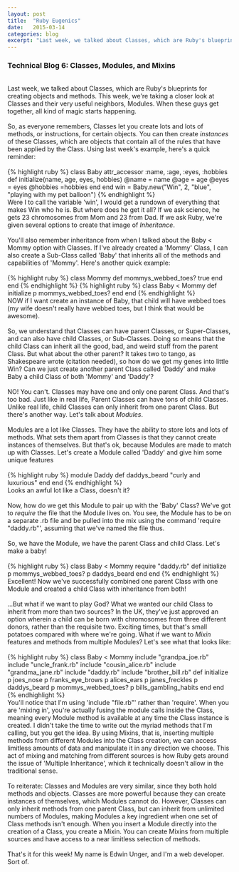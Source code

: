 ```yaml
---
layout: post
title:  "Ruby Eugenics"
date:   2015-03-14
categories: blog
excerpt: "Last week, we talked about Classes, which are Ruby's blueprints for creating objects and methods. This week, we're taking a closer look at Classes and their very useful neighbors, Modules. When these guys get together, all kind of magic starts happening."
---
```


<h3>Technical Blog 6: Classes, Modules, and Mixins</h3>
<br/>
Last week, we talked about Classes, which are Ruby's blueprints for creating objects and methods. This week, we're taking a closer look at Classes and their very useful neighbors, Modules. When these guys get together, all kind of magic starts happening.
<br/>
<br/>
So, as everyone remembers, Classes let you create lots and lots of methods, or instructions, for certain objects. You can then create <em>instances</em> of these Classes, which are objects that contain all of the rules that have been applied by the Class. Using last week's example, here's a quick reminder:
<br/>
<br/>
{% highlight ruby %}
  class Baby
    attr_accessor :name, :age, :eyes, :hobbies
    def initialize(name, age, eyes, hobbies)
      @name = name
      @age = age
      @eyes = eyes
      @hobbies =hobbies
    end
  end
  win = Baby.new("Win", 2, "blue", "playing with my pet balloon")
{% endhighlight %}
<br/>
Were I to call the variable 'win', I would get a rundown of everything that makes Win who he is. But where does he get it all? If we ask science, he gets 23 chromosomes from Mom and 23 from Dad. If we ask Ruby, we're given several options to create that image of <em>Inheritance</em>.
<br/>
<br/>
You'll also remember inheritance from when I talked about the Baby < Mommy option with Classes. If I've already created a 'Mommy' Class, I can also create a Sub-Class called 'Baby' that inherits all of the methods and capabilities of 'Mommy'. Here's another quick example:
<br/>
<br/>
{% highlight ruby %}
  class Mommy
    def mommys_webbed_toes?
      true
    end
  end
{% endhighlight %}
{% highlight ruby %}
  class Baby < Mommy
    def initialize
      p mommys_webbed_toes?
    end
  end
{% endhighlight %}
<br/>
NOW if I want create an instance of Baby, that child will have webbed toes (my wife doesn't really have webbed toes, but I think that would be awesome).
<br/>
<br/>
So, we understand that Classes can have parent Classes, or Super-Classes, and can also have child Classes, or Sub-Classes. Doing so means that the child Class can inherit all the good, bad, and weird stuff from the parent Class. But what about the other parent? It takes two to tango, as Shakespeare wrote (citation needed), so how do we get my genes into little Win? Can we just create another parent Class called 'Daddy' and make Baby a child Class of both 'Mommy' and 'Daddy'?
<br/>
<br/>
NO! You can't. Classes may have one and only one parent Class. And that's too bad. Just like in real life, Parent Classes can have tons of child Classes. Unlike real life, child Classes can only inherit from one parent Class. But there's another way. Let's talk about <em>Modules</em>.
<br/>
<br/>
Modules are a lot like Classes. They have the ability to store lots and lots of methods. What sets them apart from Classes is that they cannot create instances of themselves. But that's ok, because Modules are made to match up with Classes. Let's create a Module called 'Daddy' and give him some unique features
<br/>
<br/>
{% highlight ruby %}
  module Daddy
    def daddys_beard
      "curly and luxurious"
    end
  end
{% endhighlight %}
<br/>
Looks an awful lot like a Class, doesn't it?
<br/>
<br/>
Now, how do we get this Module to pair up with the 'Baby' Class? We've got to <em>require</em> the file that the Module lives on. You see, the Module has to be on a separate .rb file and be pulled into the mix using the command 'require "daddy.rb"', assuming that we've named the file thus.
<br/>
<br/>
So, we have the Module, we have the parent Class and child Class. Let's make a baby!
<br/>
<br/>
{% highlight ruby %}
  class Baby < Mommy
    require "daddy.rb"
    def initialize
      p mommys_webbed_toes?
      p daddys_beard
    end
  end
{% endhighlight %}
<br/>
Excellent! Now we've successfully combined one parent Class with one Module and created a child Class with inheritance from both!
<br/>
<br/>
...But what if we want to play God? What we wanted our child Class to inherit from more than two sources? In the UK, they've just approved an option wherein a child can be born with chromosomes from three different donors, rather than the requisite two. Exciting times, but that's small potatoes compared with where we're going. What if we want to <em>Mixin</em> features and methods from multiple Modules? Let's see what that looks like:
<br/>
<br/>
{% highlight ruby %}
  class Baby < Mommy
    include "grandpa_joe.rb"
    include "uncle_frank.rb"
    include "cousin_alice.rb"
    include "grandma_jane.rb"
    include "daddy.rb"
    include "brother_bill.rb"
    def initialize
      p joes_nose
      p franks_eye_brows
      p alices_ears
      p janes_freckles
      p daddys_beard
      p mommys_webbed_toes?
      p bills_gambling_habits
    end
  end
{% endhighlight %}
<br/>
You'll notice that I'm using 'include "file.rb"' rather than 'require'. When you are 'mixing in', you're actually fusing the module calls inside the Class, meaning every Module method is available at any time the Class instance is created. I didn't take the time to write out the myriad methods that I'm calling, but you get the idea. By using Mixins, that is, inserting multiple methods from different Modules into the Class creation, we can access limitless amounts of data and manipulate it in any direction we choose. This act of mixing and matching from different sources is how Ruby gets around the issue of 'Multiple Inheritance', which it technically doesn't allow in the traditional sense.
<br/>
<br/>
To reiterate: Classes and Modules are very similar, since they both hold methods and objects. Classes are more powerful because they can create instances of themselves, which Modules cannot do. However, Classes can only inherit methods from one parent Class, but can inherit from unlimited numbers of Modules, making Modules a key ingredient when one set of Class methods isn't enough. When you insert a Module directly into the creation of a Class, you create a Mixin. You can create Mixins from multiple sources and have access to a near limitless selection of methods.
<br/>
<br/>
That's it for this week! My name is Edwin Unger, and I'm a web developer. Sort of.
